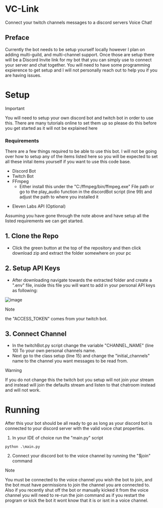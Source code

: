 # VC-Link
Connect your twitch channels messages to a discord servers Voice Chat!

## Preface
Currently the bot needs to be setup yourself locally however I plan on adding multi-guild, and multi-channel support. Once those are setup there will be a Discord Invite link for my bot that you can simply use to connect your server and chat together. You will need to have some programming expierence to get setup and I will not personally reach out to help you if you are having issues.



# Setup

> [!IMPORTANT]
> You will need to setup your own discord bot and twitch bot in order to use this. There are many tutorials online to set them up so please do this before you get started as it will not be explained here

### Requirements
There are a few things required to be able to use this bot. I will not be going over how to setup any of the items listed here so you will be expected to set all these inital items yourself if you want to use this code base.

+ Discord Bot
+ Twitch Bot
+ FFmpeg
  - Either install this under the "C:/ffmpeg/bin/ffmpeg.exe" File path or go to the play_audio function in the discordBot script (line 99) and adjust the path to where you installed it
- Eleven Labs API (Optional)


Assuming you have gone through the note above and have setup all the listed requirements we can get started.

## 1. Clone the Repo
   - Click the green button at the top of the repository and then click download zip and extract the folder somewhere on your pc
## 2. Setup API Keys
   - After downloading navigate towards the extracted folder and create a ".env" file, inside this file you will want to add in your personal API keys as following:

     
![image](https://github.com/user-attachments/assets/40b7ace6-5230-456e-a3fd-9a68dcee7537)


> [!NOTE]
> the "ACCESS_TOKEN" comes from your twitch bot.

## 3. Connect Channel
  - In the twitchBot.py script change the variable "CHANNEL_NAME" (line 10) To your own personal channels name.
  - Next go to the class setup (line 15) and change the "initial_channels" name to the channel you want messages to be read from.

> [!WARNING]
> If you do not change this the twitch bot you setup will not join your stream and instead will join the defaults stream and listen to that chatroom instead and will not work.

# Running
After this your bot should be all ready to go as long as your discord bot is connected to your discord server with the valid voice chat properties.

1. In your IDE of choice run the "main.py" script
```
python .\main.py
```

2. Connect your discord bot to the voice channel by running the "$join" command

> [!NOTE]
> You must be connected to the voice channel you wish the bot to join, and the bot must have permissions to join the channel you are connected to. Also if you recently shut off the bot or manually kicked it from the voice channel you will need to re-run the join command as if you restart the program or kick the bot it wont know that it is or isnt in a voice channel.
